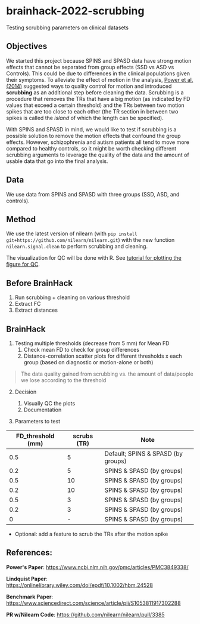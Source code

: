 # brainhack-2022-scrubbing
Testing scrubbing parameters on clinical datasets

## Objectives
We started this project because SPINS and SPASD data have strong motion effects that cannot be separated from group effects (SSD vs ASD vs Controls).
This could be due to differences in the clinical populations given their symptoms. To alleviate the effect of motion in the analysis, 
[Power et al. (2014)](https://github.com/TIGRLab/brainhack-2022-scrubbing/files/10169520/Power.2014.motion.and.scrubbing.pdf) suggested ways to 
quality control for motion and introduced **scrubbing** as an additional step before cleaning the data. 
Scrubbing is a procedure that removes the TRs that have a big motion (as indicated by FD values that exceed a certain threshold) and the TRs between two
motion spikes that are too close to each other (the TR section in between two spikes is called the *island* of which the length can be specified).

With SPINS and SPASD in mind, we would like to test if scrubbing is a possible solution to remove the motion effects that confound the group effects.
However, schizophrenia and autism patients all tend to move more compared to healthy controls, so it might be worth checking different scrubbing
arguments to leverage the quality of the data and the amount of usable data that go into the final analysis.

## Data

We use data from SPINS and SPASD with three groups (SSD, ASD, and controls).

## Method

We use the latest version of nilearn (with `pip install git+https://github.com/nilearn/nilearn.git`) with the new function `nilearn.signal.clean` to 
perform scrubbing and cleaning.

The visualization for QC will be done with R. See [tutorial for plotting the figure for QC](https://github.com/TIGRLab/brainhack-2022-scrubbing/blob/main/notebooks/Testing-Visualization.md).

## Before BrainHack

1. Run scrubbing + cleaning on various threshold
2. Extract FC
3. Extract distances

## BrainHack

1. Testing multiple thresholds (decrease from 5 mm) for Mean FD
    1. Check mean FD to check for group differences
    2. Distance-correlation scatter plots for different thresholds x each group (based on diagnostic or motion-alone or both)

> The data quality gained from scrubbing vs. the amount of data/people we lose according to the threshold

2. Decision
    1. Visually QC the plots
    2. Documentation

3. Parameters to test

| FD_threshold (mm) | scrubs (TR) | Note |
| -------- | -------- | -------- |
| 0.5     | 5     | Default; SPINS & SPASD (by groups)    |
| 0.2     | 5     | SPINS & SPASD (by groups)    |
| 0.5     | 10     | SPINS & SPASD (by groups)    |
| 0.2     | 10     | SPINS & SPASD (by groups)    |
| 0.5     | 3     | SPINS & SPASD (by groups)    |
| 0.2     | 3     | SPINS & SPASD  (by groups)   |
| 0     | -    | SPINS & SPASD (by groups)    |

* Optional: add a feature to scrub the TRs after the motion spike

## References:

**Power's Paper**: https://www.ncbi.nlm.nih.gov/pmc/articles/PMC3849338/

**Lindquist Paper**: https://onlinelibrary.wiley.com/doi/epdf/10.1002/hbm.24528

**Benchmark Paper**:
https://www.sciencedirect.com/science/article/pii/S1053811917302288

**PR w/Nilearn Code**: https://github.com/nilearn/nilearn/pull/3385

